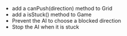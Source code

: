 * add a canPush(direction) method to Grid
* add a isStuck() method to Game
* Prevent the AI to choose a blocked direction
* Stop the AI when it is stuck
